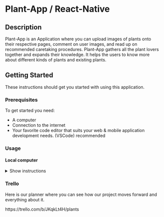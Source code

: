 # Plant-App / React-Native 

## Description
Plant-App is an Application where you can upload images of plants onto their respective pages, comment on user images, and read up on recommended caretaking procedures. 
Plant-App gathers all the plant lovers together and expands their knowledge. It helps the users to know more about different kinds of plants and existing plants. 


## Getting Started
These instructions should get you started with using this application.

### Prerequisites
To get started you need:
<ul>
  <li>A computer</li>
  <li>Connection to the internet</li>
  <li>Your favorite code editor that suits your web & mobile application development needs. (VSCode) recommended</li>
</ul>

### Usage

#### Local computer
<details><summary>Show instructions</summary>
1. Open project in code editor.
  <br/>
2. Change branch to master in project with git:
  
```sh 
  $ git checkout master(If needed)
```
<br/>
3. Install node module packages:

```sh 
$ npm i
```
<br/>

4. Install all required dependencies:

```sh 
$ expo install react-native-gesture-handler react-native-reanimated react-native-screens react-native-safe-area-context @react-native-community/masked-view
```
<br/>

5. Install all extra navigators that are required for this specific code snapshot:

```sh 
$ npm install --save react-navigation-stack
```
```sh 
$ npm install --save react-navigation-tabs
```
```sh 
$ npm install --save react-navigation-drawer
```



<br/>

6. npm start

```sh 
$ npm start
```
<br/>
or 

```sh 
$ expo start
```
<br/>





</details>


### Trello
Here is our planner where you can see how our project moves forward and everything about it. 
<p>
https://trello.com/b/JKqkLt4H/plants
</p>


